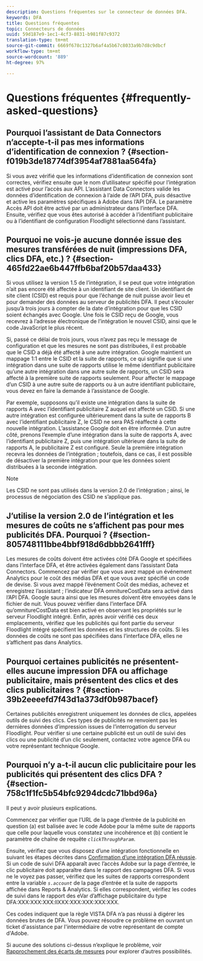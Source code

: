```yaml
---
description: Questions fréquentes sur le connecteur de données DFA.
keywords: DFA
title: Questions fréquentes
topic: Connecteurs de données
uuid: 59d187e9-1ec1-4cf3-8831-b981f87c9372
translation-type: tm+mt
source-git-commit: 6669f678c1327b6af4a5b67c8033a9b7d8c9dbcf
workflow-type: tm+mt
source-wordcount: '889'
ht-degree: 97%

---
```



# Questions fréquentes {#frequently-asked-questions}

## Pourquoi l’assistant de Data Connectors n’accepte-t-il pas mes informations d’identification de connexion ? {#section-f019b3de18774df3954af7881aa564fa}

Si vous avez vérifié que les informations d’identification de connexion sont correctes, vérifiez ensuite que le nom d’utilisateur spécifié pour l’intégration est activé pour l’accès aux API. L’assistant Data Connectors valide les données d’identification de connexion à l’aide de l’API DFA, puis désactive et active les paramètres spécifiques à Adobe dans l’API DFA. Le paramètre Accès API doit être activé par un administrateur dans l’interface DFA. Ensuite, vérifiez que vous êtes autorisé à accéder à l’identifiant publicitaire ou à l’identifiant de configuration Floodlight sélectionné dans l’assistant.

## Pourquoi ne vois-je aucune donnée issue des mesures transférées de nuit (impressions DFA, clics DFA, etc.) ? {#section-465fd22ae6b447ffb6baf20b57daa433}

Si vous utilisez la version 1.5 de l’intégration, il se peut que votre intégration n’ait pas encore été affectée à un identifiant de site client. Un identifiant de site client (CSID) est requis pour que l’échange de nuit puisse avoir lieu et pour demander des données au serveur de publicités DFA. Il peut s’écouler jusqu’à trois jours à compter de la date d’intégration pour que les CSID soient échangés avec Google. Une fois le CSID reçu de Google, vous recevrez à l’adresse électronique de l’intégration le nouvel CSID, ainsi que le code JavaScript le plus récent.

Si, passé ce délai de trois jours, vous n’avez pas reçu le message de configuration et que les mesures ne sont pas distribuées, il est probable que le CSID a déjà été affecté à une autre intégration. Google maintient un mappage 1:1 entre le CSID et la suite de rapports, ce qui signifie que si une intégration dans une suite de rapports utilise le même identifiant publicitaire qu’une autre intégration dans une autre suite de rapports, un CSID sera affecté à la première suite de rapports seulement. Pour affecter le mappage d’un CSID à une autre suite de rapports ou à un autre identifiant publicitaire, vous devez en faire la demande à l’assistance de Google.

Par exemple, supposons qu’il existe une intégration dans la suite de rapports A avec l’identifiant publicitaire Z auquel est affecté un CSID. Si une autre intégration est configurée ultérieurement dans la suite de rapports B avec l’identifiant publicitaire Z, le CSID ne sera PAS réaffecté à cette nouvelle intégration. L’assistance Google doit en être informée. D’un autre côté, prenons l’exemple d’une intégration dans la suite de rapports A, avec l’identifiant publicitaire Z, puis une intégration ultérieure dans la suite de rapports A, le publicitaire Z est configuré. Seule la première intégration recevra les données de l’intégration ; toutefois, dans ce cas, il est possible de désactiver la première intégration pour que les données soient distribuées à la seconde intégration.

>[!NOTE]
>
>Les CSID ne sont pas utilisés dans la version 2.0 de l’intégration ; ainsi, le processus de négociation des CSID ne s’applique pas.

## J’utilise la version 2.0 de l’intégration et les mesures de coûts ne s’affichent pas pour mes publicités DFA. Pourquoi ?  {#section-805748111bbe4bbf918d6dbbb2641fff}

Les mesures de coûts doivent être activées côté DFA Google et spécifiées dans l’interface DFA, et être activées également dans l’assistant Data Connectors. Commencez par vérifier que vous avez mappé un événement Analytics pour le coût des médias DFA et que vous avez spécifié un code de devise. Si vous avez mappé l’événement Coût des médias, achevez et enregistrez l’assistant ; l’indicateur DFA omnitureCostData sera activé dans l’API DFA. Google saura ainsi que les mesures doivent être envoyées dans le fichier de nuit. Vous pouvez vérifier dans l’interface DFA qu’omnitureCostData est bien activé en observant les propriétés sur le serveur Floodlight intégré. Enfin, après avoir vérifié ces deux emplacements, vérifiez que les publicités qui font partie du serveur Floodlight intégré spécifient les données et les structures de coûts. Si les données de coûts ne sont pas spécifiées dans l’interface DFA, elles ne s’affichent pas dans Analytics.

## Pourquoi certaines publicités ne présentent-elles aucune impression DFA ou affichage publicitaire, mais présentent des clics et des clics publicitaires ?  {#section-39b2eeeefd7f43d1a373df0b987bacef}

Certaines publicités enregistrent uniquement les données de clics, appelées outils de suivi des clics. Ces types de publicités ne renvoient pas les dernières données d’impression issues de l’interrogation du serveur Floodlight. Pour vérifier si une certaine publicité est un outil de suivi des clics ou une publicité d’un clic seulement, contactez votre agence DFA ou votre représentant technique Google.

## Pourquoi n’y a-t-il aucun clic publicitaire pour les publicités qui présentent des clics DFA ? {#section-758c1f1fc5b54bfc9294dcdc71bbd96a}

Il peut y avoir plusieurs explications.

Commencez par vérifier que l’URL de la page d’entrée de la publicité en question (a) est balisée avec le code Adobe pour la même suite de rapports que celle pour laquelle vous constatez une incohérence et (b) contient le paramètre de chaîne de requête *`clickThroughParam`*.

Ensuite, vérifiez que vous disposez d’une intégration fonctionnelle en suivant les étapes décrites dans [Confirmation d’une intégration DFA réussie](../dfa-data-connector-analytics/dfa-integration.md). Si un code de suivi DFA apparaît avec l’accès Adobe sur la page d’entrée, le clic publicitaire doit apparaître dans le rapport des campagnes DFA. Si vous ne le voyez pas passer, vérifiez que les suites de rapports correspondent entre la variable *`s.account`* de la page d’entrée et la suite de rapports affichée dans Reports &amp; Analytics. Si elles correspondent, vérifiez les codes de suivi dans le rapport des eVar d’affichage publicitaire du type DFA:XXX:XXX:XXX:llXXX:XXX:XXX:XXX:XXX.

Ces codes indiquent que la règle VISTA DFA n’a pas réussi à digérer les données brutes de DFA. Vous pouvez résoudre ce problème en ouvrant un ticket d&#39;assistance par l&#39;intermédiaire de votre représentant de compte d&#39;Adobe.

Si aucune des solutions ci-dessus n’explique le problème, voir [Rapprochement des écarts de mesures](../dfa-data-connector-analytics/dfa-reconciling-metric-discrepancies.md) pour explorer d’autres possibilités.
